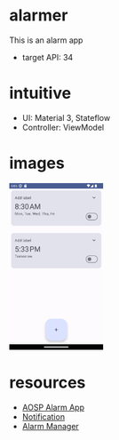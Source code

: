 # alarmer
This is an alarm app
- target API: 34

# intuitive
- UI: Material 3, Stateflow
- Controller: ViewModel
# images
<img src="envidences/1.png" alt="drawing" height="300"/>

# resources
- [AOSP Alarm App](https://cs.android.com/android/platform/superproject/main/+/main:packages/apps/DeskClock/)
- [Notification](https://developer.android.com/develop/ui/views/notifications)
- [Alarm Manager](https://developer.android.com/training/scheduling/alarms)
